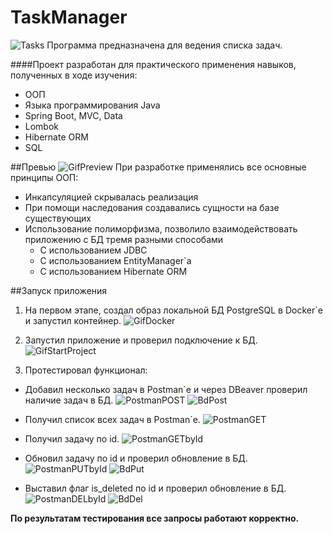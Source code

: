 # TaskManager
![Tasks](https://im.wampi.ru/2022/09/25/SKRINSOT-25.09.22_14.06.55.png)
Программа предназначена для ведения списка задач.


####Проект разработан для практического применения навыков, полученных в ходе изучения:
- ООП
- Языка программирования Java
- Spring Boot, MVC, Data
- Lombok
- Hibernate ORM
- SQL


##Превью 
![GifPreview](https://s5.gifyu.com/images/2022-09-25_14-59-30.gif)
При разработке применялись все основные принципы ООП:
- Инкапсуляцией скрывалась реализация
- При помощи наследования создавались сущности на базе существующих
- Использование полиморфизма, позволило взаимодействовать приложению с БД тремя разными способами
  - С использованием JDBC
  - С использованием EntityManager`а
  - С использованием Hibernate ORM

##Запуск приложения

1) На первом этапе, создал образ локальной БД PostgreSQL в Docker`е и запустил контейнер.
![GifDocker](https://s4.gifyu.com/images/2022-09-25_15-42-17.gif)


2) Запустил приложение и проверил подключение к БД.
![GifStartProject](https://s4.gifyu.com/images/2022-09-25_15-48-02.gif)


3) Протестировал функционал:
  - Добавил несколько задач в Postman`e и через DBeaver проверил наличие задач в БД.
    ![PostmanPOST](https://ic.wampi.ru/2022/09/25/POST.png)
    ![BdPost](https://im.wampi.ru/2022/09/25/BdPost.png)


  - Получил список всех задач в Postman`e.
![PostmanGET](https://ie.wampi.ru/2022/09/25/SKRINSOT-25.09.22_16.25.167b4c3b1f737f5f1c.png)


  - Получил задачу по id.
    ![PostmanGETbyId](https://ie.wampi.ru/2022/09/25/SKRINSOT-25.09.22_16.28.58.png)


  - Обновил задачу по id и проверил обновление в БД.
    ![PostmanPUTbyId](https://ic.wampi.ru/2022/09/25/SKRINSOT-25.09.22_16.32.18.png)
    ![BdPut](https://im.wampi.ru/2022/09/25/SKRINSOT-25.09.22_16.34.02.png)


  - Выставил флаг is_deleted по id и проверил обновление в БД.
    ![PostmanDELbyId](https://ie.wampi.ru/2022/09/25/SKRINSOT-25.09.22_16.38.00.png)
    ![BdDel](https://ie.wampi.ru/2022/09/25/SKRINSOT-25.09.22_16.38.42.png)

**По результатам тестирования все запросы работают корректно.**